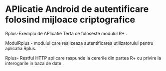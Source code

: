 APlicatie Android de autentificare folosind mijloace criptografice
==================================================================

Rplus-Exemplu de APlicatie Terta ce foloseste modulul R+ .

ModulRplus - modulul care realizeaza autentificarea utilizatorului pentru aplicatia Rplus. 

Rplus- Restful HTTP api care raspunde la cererile din partea R+ cu privire la interogarile in baza de date .

